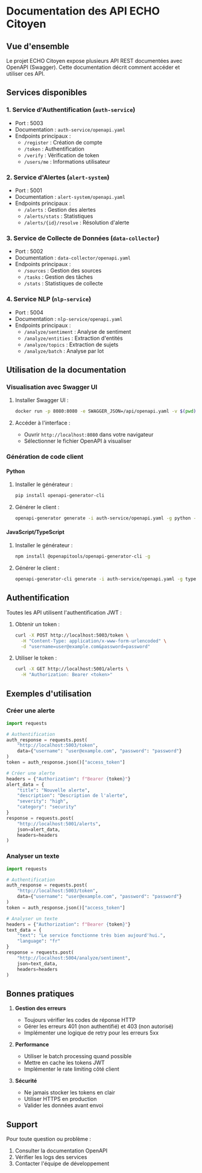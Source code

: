 # Documentation des API ECHO Citoyen

## Vue d'ensemble

Le projet ECHO Citoyen expose plusieurs API REST documentées avec OpenAPI (Swagger). Cette documentation décrit comment accéder et utiliser ces API.

## Services disponibles

### 1. Service d'Authentification (`auth-service`)
- Port : 5003
- Documentation : `auth-service/openapi.yaml`
- Endpoints principaux :
  - `/register` : Création de compte
  - `/token` : Authentification
  - `/verify` : Vérification de token
  - `/users/me` : Informations utilisateur

### 2. Service d'Alertes (`alert-system`)
- Port : 5001
- Documentation : `alert-system/openapi.yaml`
- Endpoints principaux :
  - `/alerts` : Gestion des alertes
  - `/alerts/stats` : Statistiques
  - `/alerts/{id}/resolve` : Résolution d'alerte

### 3. Service de Collecte de Données (`data-collector`)
- Port : 5002
- Documentation : `data-collector/openapi.yaml`
- Endpoints principaux :
  - `/sources` : Gestion des sources
  - `/tasks` : Gestion des tâches
  - `/stats` : Statistiques de collecte

### 4. Service NLP (`nlp-service`)
- Port : 5004
- Documentation : `nlp-service/openapi.yaml`
- Endpoints principaux :
  - `/analyze/sentiment` : Analyse de sentiment
  - `/analyze/entities` : Extraction d'entités
  - `/analyze/topics` : Extraction de sujets
  - `/analyze/batch` : Analyse par lot

## Utilisation de la documentation

### Visualisation avec Swagger UI

1. Installer Swagger UI :
   ```bash
   docker run -p 8080:8080 -e SWAGGER_JSON=/api/openapi.yaml -v $(pwd):/api swaggerapi/swagger-ui
   ```

2. Accéder à l'interface :
   - Ouvrir `http://localhost:8080` dans votre navigateur
   - Sélectionner le fichier OpenAPI à visualiser

### Génération de code client

#### Python

1. Installer le générateur :
   ```bash
   pip install openapi-generator-cli
   ```

2. Générer le client :
   ```bash
   openapi-generator generate -i auth-service/openapi.yaml -g python -o clients/python/auth
   ```

#### JavaScript/TypeScript

1. Installer le générateur :
   ```bash
   npm install @openapitools/openapi-generator-cli -g
   ```

2. Générer le client :
   ```bash
   openapi-generator-cli generate -i auth-service/openapi.yaml -g typescript-fetch -o clients/typescript/auth
   ```

## Authentification

Toutes les API utilisent l'authentification JWT :

1. Obtenir un token :
   ```bash
   curl -X POST http://localhost:5003/token \
     -H "Content-Type: application/x-www-form-urlencoded" \
     -d "username=user@example.com&password=password"
   ```

2. Utiliser le token :
   ```bash
   curl -X GET http://localhost:5001/alerts \
     -H "Authorization: Bearer <token>"
   ```

## Exemples d'utilisation

### Créer une alerte

```python
import requests

# Authentification
auth_response = requests.post(
    "http://localhost:5003/token",
    data={"username": "user@example.com", "password": "password"}
)
token = auth_response.json()["access_token"]

# Créer une alerte
headers = {"Authorization": f"Bearer {token}"}
alert_data = {
    "title": "Nouvelle alerte",
    "description": "Description de l'alerte",
    "severity": "high",
    "category": "security"
}
response = requests.post(
    "http://localhost:5001/alerts",
    json=alert_data,
    headers=headers
)
```

### Analyser un texte

```python
import requests

# Authentification
auth_response = requests.post(
    "http://localhost:5003/token",
    data={"username": "user@example.com", "password": "password"}
)
token = auth_response.json()["access_token"]

# Analyser un texte
headers = {"Authorization": f"Bearer {token}"}
text_data = {
    "text": "Le service fonctionne très bien aujourd'hui.",
    "language": "fr"
}
response = requests.post(
    "http://localhost:5004/analyze/sentiment",
    json=text_data,
    headers=headers
)
```

## Bonnes pratiques

1. **Gestion des erreurs**
   - Toujours vérifier les codes de réponse HTTP
   - Gérer les erreurs 401 (non authentifié) et 403 (non autorisé)
   - Implémenter une logique de retry pour les erreurs 5xx

2. **Performance**
   - Utiliser le batch processing quand possible
   - Mettre en cache les tokens JWT
   - Implémenter le rate limiting côté client

3. **Sécurité**
   - Ne jamais stocker les tokens en clair
   - Utiliser HTTPS en production
   - Valider les données avant envoi

## Support

Pour toute question ou problème :
1. Consulter la documentation OpenAPI
2. Vérifier les logs des services
3. Contacter l'équipe de développement 